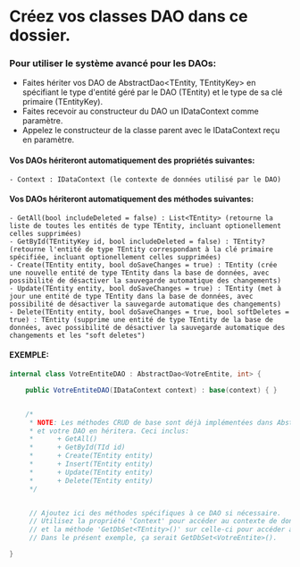 ﻿
# Créez vos classes DAO dans ce dossier.

### Pour utiliser le système avancé pour les DAOs:
- Faites hériter vos DAO de AbstractDao<TEntity, TEntityKey> en spécifiant le type d'entité géré par le DAO (TEntity) et le type de sa clé primaire (TEntityKey).
- Faites recevoir au constructeur du DAO un IDataContext comme paramètre.
- Appelez le constructeur de la classe parent avec le IDataContext reçu en paramètre.
#### Vos DAOs hériteront automatiquement des propriétés suivantes:
	- Context : IDataContext (le contexte de données utilisé par le DAO)
#### Vos DAOs hériteront automatiquement des méthodes suivantes:
	- GetAll(bool includeDeleted = false) : List<TEntity> (retourne la liste de toutes les entités de type TEntity, incluant optionellement celles supprimées)
	- GetById(TEntityKey id, bool includeDeleted = false) : TEntity? (retourne l'entité de type TEntity correspondant à la clé primaire spécifiée, incluant optionellement celles supprimées)
	- Create(TEntity entity, bool doSaveChanges = true) : TEntity (crée une nouvelle entité de type TEntity dans la base de données, avec possibilité de désactiver la sauvegarde automatique des changements)
	- Update(TEntity entity, bool doSaveChanges = true) : TEntity (met à jour une entité de type TEntity dans la base de données, avec possibilité de désactiver la sauvegarde automatique des changements)
	- Delete(TEntity entity, bool doSaveChanges = true, bool softDeletes = true) : TEntity (supprime une entité de type TEntity de la base de données, avec possibilité de désactiver la sauvegarde automatique des changements et les "soft deletes")
#### EXEMPLE:
```csharp
internal class VotreEntiteDAO : AbstractDao<VotreEntite, int> {

    public VotreEntiteDAO(IDataContext context) : base(context) { }


    /*
     * NOTE: Les méthodes CRUD de base sont déjà implémentées dans AbstractDao<T, TId>
     * et votre DAO en héritera. Ceci inclus:
     *      + GetAll()
     *      + GetById(TId id)
     *      + Create(TEntity entity)
     *      + Insert(TEntity entity)
     *      + Update(TEntity entity)
     *      + Delete(TEntity entity)
     */


     // Ajoutez ici des méthodes spécifiques à ce DAO si nécessaire.
     // Utilisez la propriété 'Context' pour accéder au contexte de données
     // et la méthode 'GetDbSet<TEntity>()' sur celle-ci pour accéder au DbSet<TEntity>
     // Dans le présent exemple, ça serait GetDbSet<VotreEntite>().

}
```